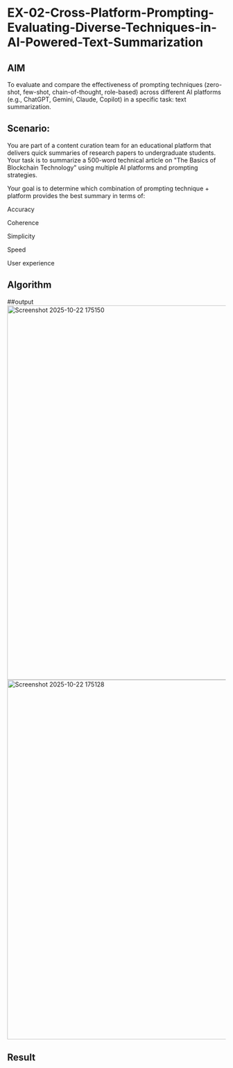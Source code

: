 # EX-02-Cross-Platform-Prompting-Evaluating-Diverse-Techniques-in-AI-Powered-Text-Summarization

## AIM
To evaluate and compare the effectiveness of prompting techniques (zero-shot, few-shot, chain-of-thought, role-based) across different AI platforms (e.g., ChatGPT, Gemini, Claude, Copilot) in a specific task: text summarization.

## Scenario:
You are part of a content curation team for an educational platform that delivers quick summaries of research papers to undergraduate students. Your task is to summarize a 500-word technical article on "The Basics of Blockchain Technology" using multiple AI platforms and prompting strategies.

Your goal is to determine which combination of prompting technique + platform provides the best summary in terms of:

Accuracy

Coherence

Simplicity

Speed

User experience

## Algorithm

##output
<img width="1121" height="862" alt="Screenshot 2025-10-22 175150" src="https://github.com/user-attachments/assets/1da8f22c-f1ea-494e-bf86-723c7c06013f" />
<img width="1125" height="828" alt="Screenshot 2025-10-22 175128" src="https://github.com/user-attachments/assets/0d3adfef-fd1b-445e-86f9-7b2ecaaab2a7" />


## Result


